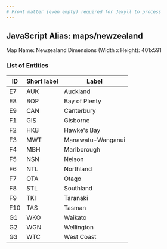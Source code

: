 ```yaml
---
# Front matter (even empty) required for Jekyll to process
---
```


## JavaScript Alias: maps/newzealand

Map Name: Newzealand
Dimensions (Width x Height): 401x591





### List of Entities

ID | Short label | Label
---|---|---|
E7|AUK|Auckland
E8|BOP|Bay of Plenty
E9|CAN|Canterbury
F1|GIS|Gisborne
F2|HKB|Hawke's Bay
F3|MWT|Manawatu-Wanganui
F4|MBH|Marlborough
F5|NSN|Nelson
F6|NTL|Northland
F7|OTA|Otago
F8|STL|Southland
F9|TKI|Taranaki
F10|TAS|Tasman
G1|WKO|Waikato
G2|WGN|Wellington
G3|WTC|West Coast

